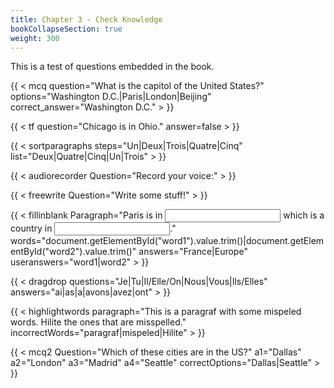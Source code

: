 ```yaml
---
title: Chapter 3 - Check Knowledge
bookCollapseSection: true
weight: 300
---
```


<!--# Checking Knowledge-->

This is a test of questions embedded in the book.

<!--## Question 1 - Multiple Choice with Text with one correct answer-->


{{ < mcq question="What is the capitol of the United States?" options="Washington D.C.|Paris|London|Beijing" correct_answer="Washington D.C." > }}

<!--## Question 2 - True False Question-->


{{ < tf question="Chicago is in Ohio." answer=false > }}

<!--## Question 3 - Sort the Paragraphs-->

{{ < sortparagraphs steps="Un|Deux|Trois|Quatre|Cinq" list="Deux|Quatre|Cinq|Un|Trois" > }}

<!--## Question 4 - Audio Recorder-->

{{ < audiorecorder Question="Record your voice:" > }}

<!--## Question 5 - Freewrite-->

{{ < freewrite Question="Write some stuff!" > }}

<!--## Question 6 - Fill in the blanks-->

{{ < fillinblank Paragraph="Paris is in <input type="text" id="word1"> which is a country in <input type="text" id="word2">." words="document.getElementById("word1").value.trim()|document.getElementById("word2").value.trim()" answers="France|Europe" useranswers="word1|word2" > }}

<!--## Question 7 - Match words-->
{{ < dragdrop questions="Je|Tu|Il/Elle/On|Nous|Vous|Ils/Elles" answers="ai|as|a|avons|avez|ont" > }}

<!--## Question 8 - Highlight words-->
{{ < highlightwords paragraph="This is a paragraf with some mispeled words. Hilite the ones that are misspelled." incorrectWords="paragraf|mispeled|Hilite" > }}

<!--## Question 9 - Multiple Choice with multiple correct answers-->

{{ < mcq2 Question="Which of these cities are in the US?" a1="Dallas" a2="London" a3="Madrid" a4="Seattle" correctOptions="Dallas|Seattle" > }}
